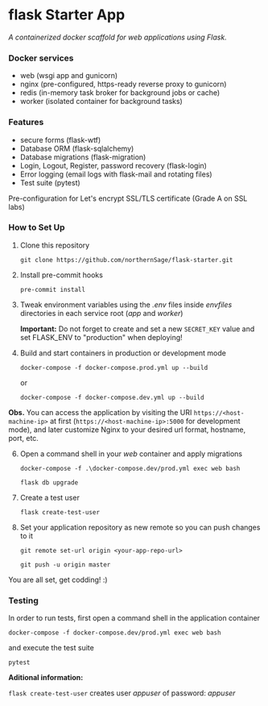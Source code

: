 # flask Starter App

*A containerized docker scaffold for web applications using Flask.*

### Docker services

- web (wsgi app and gunicorn)
- nginx (pre-configured, https-ready reverse proxy to gunicorn)
- redis (in-memory task broker for background jobs or cache)
- worker (isolated container for background tasks)

### Features

- secure forms (flask-wtf)
- Database ORM (flask-sqlalchemy)
- Database migrations (flask-migration)
- Login, Logout, Register, password recovery (flask-login)
- Error logging (email logs with flask-mail and rotating files)
- Test suite (pytest)

Pre-configuration for Let's encrypt SSL/TLS certificate (Grade A on SSL labs)

### How to Set Up

1. Clone this repository

    ```git clone https://github.com/northernSage/flask-starter.git```

2. Install pre-commit hooks

    ```pre-commit install```

3. Tweak environment variables using the *.env* files inside *envfiles* directories in each service root (*app* and *worker*)

    **Important:** Do not forget to create and set a new ```SECRET_KEY``` value and set FLASK_ENV to "production" when deploying!

4. Build and start containers in production or development mode

    ```docker-compose -f docker-compose.prod.yml up --build```

    or

    ```docker-compose -f docker-compose.dev.yml up --build```

**Obs.** You can access the application by visiting the URI ```https://<host-machine-ip>``` at first (```https://<host-machine-ip>:5000``` for development mode), and later customize Nginx to your desired url format, hostname, port, etc.

6. Open a command shell in your *web* container and apply migrations

    ```docker-compose -f .\docker-compose.dev/prod.yml exec web bash```

    ```flask db upgrade```

7. Create a test user

    ```flask create-test-user```

7. Set your application repository as new remote so you can push changes to it

    ```git remote set-url origin <your-app-repo-url>```

    ```git push -u origin master```

You are all set, get codding! :)

### Testing

In order to run tests, first open a command shell in the application container

   ```docker-compose -f docker-compose.dev/prod.yml exec web bash```

and execute the test suite

   ```pytest```

**Aditional information:**

```flask create-test-user``` creates user *appuser* of password: *appuser*
